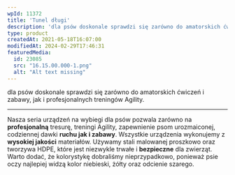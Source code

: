 ```yaml
---
wpId: 11372
title: 'Tunel długi'
description: 'dla psów doskonale sprawdzi się zarówno do amatorskich ćwiczeń i zabawy, jak i profesjonalnych treningów Agility. Nasza seria urządzeń na wybiegi dla psów pozwala zarówno na profesjonalną tresurę, treningi Agility, zapewnienie psom urozmaiconej, codziennej dawki ruchu jak i zabawy. Wszystkie urządzenia wykonujemy z wysokiej jakości materiałów. Używamy stali malowanej proszkowo oraz tworzywa HDPE, które jest ...'
type: product
createdAt: 2021-05-18T16:07:00
modifiedAt: 2024-02-29T17:46:31
featuredMedia:
  id: 23085
  src: "16.15.00.000-1.png"
  alt: "Alt text missing"
---
```



dla psów doskonale sprawdzi się zarówno do amatorskich ćwiczeń i zabawy, jak i profesjonalnych treningów Agility.

* * *

Nasza seria urządzeń na wybiegi dla psów pozwala zarówno na **profesjonalną** tresurę, treningi Agility, zapewnienie psom urozmaiconej, codziennej dawki **ruchu jak i zabawy**. Wszystkie urządzenia wykonujemy z **wysokiej jakości** materiałów. Używamy stali malowanej proszkowo oraz tworzywa HDPE, które jest niezwykle trwałe i **bezpieczne** dla zwierząt. Warto dodać, że kolorystykę dobraliśmy nieprzypadkowo, ponieważ psie oczy najlepiej widzą kolor niebieski, żółty oraz odcienie szarego.